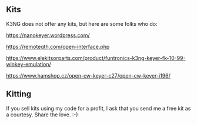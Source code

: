 ## Kits

K3NG does not offer any kits, but here are some folks who do:

https://nanokeyer.wordpress.com/

https://remoteqth.com/open-interface.php

https://www.elekitsorparts.com/product/funtronics-k3ng-keyer-fk-10-99-winkey-emulation/

https://www.hamshop.cz/open-cw-keyer-c27/open-cw-keyer-i196/


## Kitting

If you sell kits using my code for a profit, I ask that you send me a free kit as a courtesy.  Share the love. :-)